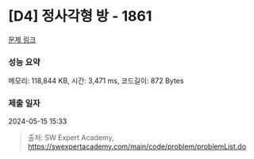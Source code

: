 # [D4] 정사각형 방 - 1861 

[문제 링크](https://swexpertacademy.com/main/code/problem/problemDetail.do?contestProbId=AV5LtJYKDzsDFAXc) 

### 성능 요약

메모리: 118,844 KB, 시간: 3,471 ms, 코드길이: 872 Bytes

### 제출 일자

2024-05-15 15:33



> 출처: SW Expert Academy, https://swexpertacademy.com/main/code/problem/problemList.do